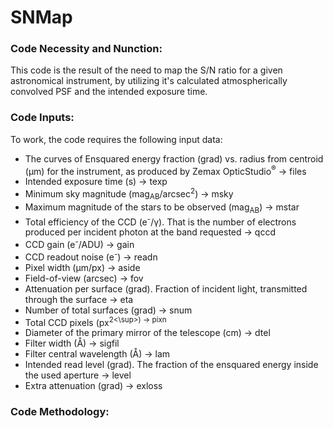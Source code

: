 # SNMap

### Code Necessity and Nunction:

This code is the result of the need to map the S/N ratio for a given astronomical instrument, by utilizing 
it's calculated atmospherically convolved PSF and the intended exposure time.

### Code Inputs:

To work, the code requires the following input data:
- The curves of Ensquared energy fraction (grad) vs. radius from centroid (μm) for the instrument, as produced by Zemax OpticStudio<sup>&reg;</sup> &rarr; files 
- Intended exposure time (s) &rarr; texp
- Minimum sky magnitude (mag<sub>AB</sub>/arcsec<sup>2</sup>) &rarr; msky
- Maximum magnitude of the stars to be observed (mag<sub>AB</sub>) &rarr; mstar
- Total efficiency of the CCD (e<sup>-</sup>/γ). That is the number of electrons produced per incident photon at the band requested &rarr; qccd
- CCD gain (e<sup>-</sup>/ADU) &rarr; gain
- CCD readout noise (e<sup>-</sup>) &rarr; readn
- Pixel width (μm/px) &rarr; aside
- Field-of-view (arcsec) &rarr; fov
- Attenuation per surface (grad). Fraction of incident light, transmitted through the surface &rarr; eta
- Number of total surfaces (grad) &rarr; snum
- Total CCD pixels (px<sup>2<\sup>) &rarr; pixn
- Diameter of the primary mirror of the telescope (cm) &rarr; dtel
- Filter width (Å) &rarr; sigfil
- Filter central wavelength (Å) &rarr; lam
- Intended read level (grad). The fraction of the ensquared energy inside the used aperture &rarr; level
- Extra attenuation (grad) &rarr; exloss 

### Code Methodology:
